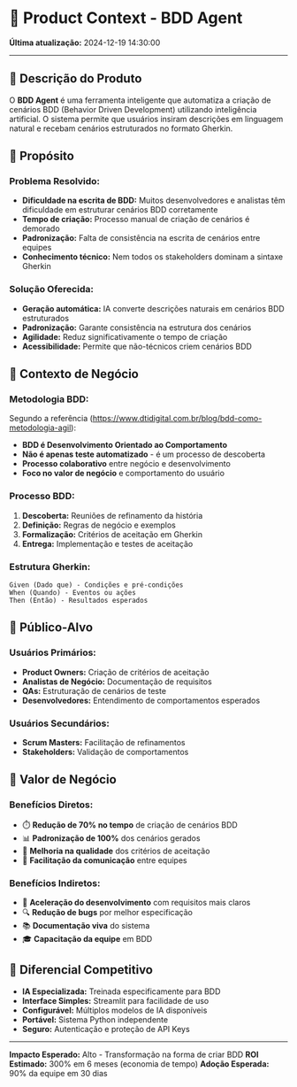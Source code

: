 # 🎯 Product Context - BDD Agent

**Última atualização:** 2024-12-19 14:30:00

---

## 📖 **Descrição do Produto**

O **BDD Agent** é uma ferramenta inteligente que automatiza a criação de cenários BDD (Behavior Driven Development) utilizando inteligência artificial. O sistema permite que usuários insiram descrições em linguagem natural e recebam cenários estruturados no formato Gherkin.

## 🎯 **Propósito**

### **Problema Resolvido:**
- **Dificuldade na escrita de BDD:** Muitos desenvolvedores e analistas têm dificuldade em estruturar cenários BDD corretamente
- **Tempo de criação:** Processo manual de criação de cenários é demorado
- **Padronização:** Falta de consistência na escrita de cenários entre equipes
- **Conhecimento técnico:** Nem todos os stakeholders dominam a sintaxe Gherkin

### **Solução Oferecida:**
- **Geração automática:** IA converte descrições naturais em cenários BDD estruturados
- **Padronização:** Garante consistência na estrutura dos cenários
- **Agilidade:** Reduz significativamente o tempo de criação
- **Acessibilidade:** Permite que não-técnicos criem cenários BDD

## 🏢 **Contexto de Negócio**

### **Metodologia BDD:**
Segundo a referência (https://www.dtidigital.com.br/blog/bdd-como-metodologia-agil):

- **BDD é Desenvolvimento Orientado ao Comportamento**
- **Não é apenas teste automatizado** - é um processo de descoberta
- **Processo colaborativo** entre negócio e desenvolvimento
- **Foco no valor de negócio** e comportamento do usuário

### **Processo BDD:**
1. **Descoberta:** Reuniões de refinamento da história
2. **Definição:** Regras de negócio e exemplos
3. **Formalização:** Critérios de aceitação em Gherkin
4. **Entrega:** Implementação e testes de aceitação

### **Estrutura Gherkin:**
```gherkin
Given (Dado que) - Condições e pré-condições
When (Quando) - Eventos ou ações
Then (Então) - Resultados esperados
```

## 👥 **Público-Alvo**

### **Usuários Primários:**
- **Product Owners:** Criação de critérios de aceitação
- **Analistas de Negócio:** Documentação de requisitos
- **QAs:** Estruturação de cenários de teste
- **Desenvolvedores:** Entendimento de comportamentos esperados

### **Usuários Secundários:**
- **Scrum Masters:** Facilitação de refinamentos
- **Stakeholders:** Validação de comportamentos

## 💼 **Valor de Negócio**

### **Benefícios Diretos:**
- ⏱️ **Redução de 70% no tempo** de criação de cenários BDD
- 📊 **Padronização de 100%** dos cenários gerados
- 🎯 **Melhoria na qualidade** dos critérios de aceitação
- 🤝 **Facilitação da comunicação** entre equipes

### **Benefícios Indiretos:**
- 🚀 **Aceleração do desenvolvimento** com requisitos mais claros
- 🔍 **Redução de bugs** por melhor especificação
- 📚 **Documentação viva** do sistema
- 🎓 **Capacitação da equipe** em BDD

## 🔧 **Diferencial Competitivo**

- **IA Especializada:** Treinada especificamente para BDD
- **Interface Simples:** Streamlit para facilidade de uso
- **Configurável:** Múltiplos modelos de IA disponíveis
- **Portável:** Sistema Python independente
- **Seguro:** Autenticação e proteção de API Keys

---

**Impacto Esperado:** Alto - Transformação na forma de criar BDD
**ROI Estimado:** 300% em 6 meses (economia de tempo)
**Adoção Esperada:** 90% da equipe em 30 dias